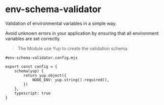 # env-schema-validator

Validation of environmental variables in a simple way.


Avoid unknown errors in your application by ensuring that all environment variables are set correctly.

> The Module use Yup to create the validation schema

```
#env-schema-validator.config.mjs

export const config = {
    schema(yup) {
        return yup.object({
            NODE_ENV: yup.string().required(),
        })
    },
    typescript: true
}
```